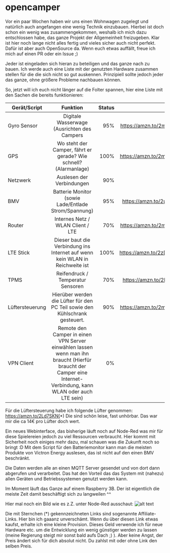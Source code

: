 # opencamper

Vor ein paar Wochen haben wir uns einen Wohnwagen zugelegt und natürlich auch angefangen eine wenig Technik einzubauen.
Hierbei ist doch schon ein wenig was zusammengekommen, weshalb ich mich dazu entschlossen habe, das ganze Projekt der Allgemeinheit freizugeben.
Klar ist hier noch lange nicht alles fertig und vieles sicher auch nicht perfekt. Dafür ist aber auch OpenSource da. Wenn euch etwas auffällt, freue ich mich auf einen PR oder ein Issue ;)

Jeder ist eingeladen sich hieran zu beteiligen und das ganze nach zu bauen.
Ich werde auch eine Liste mit der genutzten Hardware zusammen stellen für die die sich nicht so gut auskennen.
Prinzipiell sollte jedoch jeder das ganze, ohne größere Probleme nachbauen können.

So, jetzt will ich euch nicht länger auf die Folter spannen, hier eine Liste mit den Sachen die bereits funktionieren:

| Gerät/Script    | Funktion                                                                     | Status | Link |
| -------------   |:---------------------------------------------------------------------------:| ------:| -----:|
| Gyro Sensor     | Digitale Wasserwage (Ausrichten des Campers                                  |  95% |https://amzn.to/2miAxmR(*)|
| GPS             | Wo steht der Camper, fährt er gerade? Wie schnell? (Alarmanlage)             | 100% |https://amzn.to/2mgMtpg(*)|
| Netzwerk        | Auslesen der Verbindungen                                                    |  90% ||
| BMV             | Batterie Monitor (sowie Lade/Entlade Strom/Spannung)                         |  95% |https://amzn.to/2uk3aVa(*)|
| Router          | Internes Netz / WLAN Client / LTE                                            |  70% |https://amzn.to/2mdNZIN(*)|
| LTE Stick       | Dieser baut die Verbindung ins Internet auf wenn kein WLAN in Reichweite ist | 100% |https://amzn.to/2zDEDzM(*)|
| TPMS            | Reifendruck / Temperatur Sensoren                                            |  70% |https://amzn.to/2LfJQyY(*)|
| Lüftersteuerung | Hierüber werden die Lüfter für den PC Teil sowie den Kühlschrank gesteuert.  |  90% |https://amzn.to/2mgL8yK(*)|
| VPN Client      | Remote den Camper in einen VPN Server einwählen lassen wenn man ihn braucht (Hierfür braucht der Camper eine Internet-Verbindung, kann WLAN oder auch LTE sein) |   0% ||

Für die Lüftersteuerung habe ich folgende Lüfter genommen: https://amzn.to/2Ld7SKN(*) Die sind schön leise, fast unhörbar. Das war mir die ca 14€ pro Lüfter doch wert.

Ein neues Webinterface, das bisherige läuft noch auf Node-Red was mir für diese Spielereien jedoch zu viel Ressourcen verbraucht.
Hier kommt mit Sicherheit noch einiges mehr dazu, mal schauen was die Zukunft noch so bringt :D
Mit dem Script für den Batteriemonitor kann man die meisten Produkte von Victron Energy auslesen, das ist nicht auf den einen BMV beschränkt.

Die Daten werden alle an einen MQTT Server gesendet und von dort dann abgerufen und verarbeitet. Das hat den Vorteil das das System mit (nahezu) allen Geräten und Betriebssystemen genutzt werden kann.

Im Moment läuft das Ganze auf einem Raspberry 3B. Der ist eigentlich die meiste Zeit damit beschäftigt sich zu langweilen ^^

Hier mal noch ein Bild wie es z.Z. unter Node-Red ausschaut:
![alt text](https://github.com/mcules/opencamper/raw/master/screenshots/Dashboard.JPG)

Die mit Sternchen (*) gekennzeichneten Links sind sogenannte Affiliate-Links. Hier bin ich gaaanz unverschämt. Wenn du über diesen Link etwas kaufst, erhalte ich eine kleine Provision. Dieses Geld verwende ich für neue Hardware etc. um die Entwicklung ein wenig günstiger werden zu lassen (meine Regierung steigt mir sonst bald aufs Dach ;) ). Aber keine Angst, der Preis ändert sich für dich absolut nicht. Du zahlst mit oder ohne Link den selben Preis.
